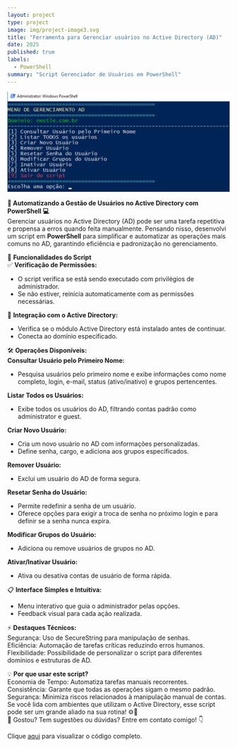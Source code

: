 ```yaml
---
layout: project
type: project
image: img/project-image3.svg
title: "Ferramenta para Gerenciar usuários no Active Directory (AD)"
date: 2025
published: true
labels:
  - PowerShell
summary: "Script Gerenciador de Usuários em PowerShell"
---
```


<img class="img-fluid" src="../img/ManipulaAD.png">

<b>🚀 Automatizando a Gestão de Usuários no Active Directory com PowerShell 💻</b> <br/>
Gerenciar usuários no Active Directory (AD) pode ser uma tarefa repetitiva e propensa a erros quando feita manualmente. Pensando nisso, desenvolvi um script em <b>PowerShell</b> para simplificar e automatizar as operações mais comuns no AD, garantindo eficiência e padronização no gerenciamento.

🎯 <b>Funcionalidades do Script</b> <br/>
✅ <b>Verificação de Permissões:</b> <br/>
- O script verifica se está sendo executado com privilégios de administrador. <br/>
- Se não estiver, reinicia automaticamente com as permissões necessárias. <br/>

📂 <b>Integração com o Active Directory:</b> <br/>
- Verifica se o módulo Active Directory está instalado antes de continuar. <br/>
- Conecta ao domínio especificado. <br/>

🛠️ <b>Operações Disponíveis:</b> <br/>
<b>Consultar Usuário pelo Primeiro Nome:</b> <br/>
- Pesquisa usuários pelo primeiro nome e exibe informações como nome completo, login, e-mail, status (ativo/inativo) e grupos pertencentes. <br/>

<b>Listar Todos os Usuários:</b> <br/>
- Exibe todos os usuários do AD, filtrando contas padrão como administrator e guest. <br/>

<b>Criar Novo Usuário:</b> <br/>
- Cria um novo usuário no AD com informações personalizadas. <br/>
- Define senha, cargo, e adiciona aos grupos especificados. <br/>

<b>Remover Usuário:</b> <br/>
- Exclui um usuário do AD de forma segura. <br/>

<b>Resetar Senha do Usuário:</b> <br/>
- Permite redefinir a senha de um usuário. <br/>
- Oferece opções para exigir a troca de senha no próximo login e para definir se a senha nunca expira. <br/>

<b>Modificar Grupos do Usuário:</b> <br/>
- Adiciona ou remove usuários de grupos no AD. <br/>

<b>Ativar/Inativar Usuário:</b> <br/>
- Ativa ou desativa contas de usuário de forma rápida. <br/>

📋 <b>Interface Simples e Intuitiva:</b> <br/>
- Menu interativo que guia o administrador pelas opções. <br/>
- Feedback visual para cada ação realizada. <br/>

⚡ <b>Destaques Técnicos:</b> <br/>
Segurança: Uso de SecureString para manipulação de senhas. <br/>
Eficiência: Automação de tarefas críticas reduzindo erros humanos. <br/>
Flexibilidade: Possibilidade de personalizar o script para diferentes domínios e estruturas de AD. <br/>

💡 <b>Por que usar este script?</b> <br/>
Economia de Tempo: Automatiza tarefas manuais recorrentes. <br/>
Consistência: Garante que todas as operações sigam o mesmo padrão. <br/>
Segurança: Minimiza riscos relacionados à manipulação manual de contas. <br/>
Se você lida com ambientes que utilizam o Active Directory, esse script pode ser um grande aliado na sua rotina! ⚙️🔐 <br/>
💬 Gostou? Tem sugestões ou dúvidas? Entre em contato comigo! 👇 <br/>

Clique [aqui](https://github.com/igordriguess/Python/blob/main/ManipulaAD.py) para visualizar o código completo.
